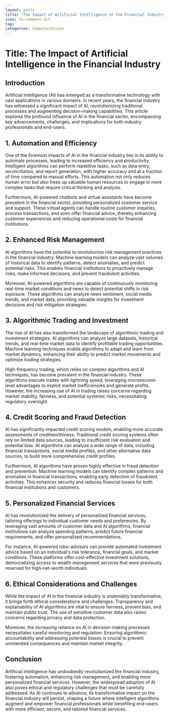 ```yaml
---
layout: posts
title: "The Impact of Artificial Intelligence in the Financial Industry"
icon: fa-comment-alt
tag:      
categories: ComputerVision
---
```



# Title: The Impact of Artificial Intelligence in the Financial Industry

## Introduction

Artificial Intelligence (AI) has emerged as a transformative technology with vast applications in various domains. In recent years, the financial industry has witnessed a significant impact of AI, revolutionizing traditional processes and augmenting decision-making capabilities. This article explores the profound influence of AI in the financial sector, encompassing key advancements, challenges, and implications for both industry professionals and end-users.

## 1. Automation and Efficiency

One of the foremost impacts of AI in the financial industry lies in its ability to automate processes, leading to increased efficiency and productivity. Intelligent algorithms can perform repetitive tasks, such as data entry, reconciliation, and report generation, with higher accuracy and at a fraction of time compared to manual efforts. This automation not only reduces human error but also frees up valuable human resources to engage in more complex tasks that require critical thinking and analysis.

Furthermore, AI-powered chatbots and virtual assistants have become prevalent in the financial sector, providing personalized customer service and support. These virtual agents can handle routine customer inquiries, process transactions, and even offer financial advice, thereby enhancing customer experiences and reducing operational costs for financial institutions.

## 2. Enhanced Risk Management

AI algorithms have the potential to revolutionize risk management practices in the financial industry. Machine learning models can analyze vast volumes of historical data to identify patterns, detect anomalies, and predict potential risks. This enables financial institutions to proactively manage risks, make informed decisions, and prevent fraudulent activities.

Moreover, AI-powered algorithms are capable of continuously monitoring real-time market conditions and news to detect potential shifts in risk exposure. These algorithms can analyze news sentiment, social media trends, and market data, providing valuable insights for investment decisions and risk mitigation strategies.

## 3. Algorithmic Trading and Investment

The rise of AI has also transformed the landscape of algorithmic trading and investment strategies. AI algorithms can analyze large datasets, historical trends, and real-time market data to identify profitable trading opportunities. Machine learning techniques enable algorithms to adapt and learn from market dynamics, enhancing their ability to predict market movements and optimize trading strategies.

High-frequency trading, which relies on complex algorithms and AI techniques, has become prevalent in the financial industry. These algorithms execute trades with lightning speed, leveraging microsecond-level advantages to exploit market inefficiencies and generate profits. However, the increasing use of AI in trading raises concerns regarding market stability, fairness, and potential systemic risks, necessitating regulatory oversight.

## 4. Credit Scoring and Fraud Detection

AI has significantly impacted credit scoring models, enabling more accurate assessments of creditworthiness. Traditional credit scoring systems often rely on limited data sources, leading to insufficient risk evaluation and potential bias. AI algorithms can analyze a wide range of data, including financial transactions, social media profiles, and other alternative data sources, to build more comprehensive credit profiles.

Furthermore, AI algorithms have proven highly effective in fraud detection and prevention. Machine learning models can identify complex patterns and anomalies in financial transactions, enabling early detection of fraudulent activities. This enhances security and reduces financial losses for both financial institutions and customers.

## 5. Personalized Financial Services

AI has revolutionized the delivery of personalized financial services, tailoring offerings to individual customer needs and preferences. By leveraging vast amounts of customer data and AI algorithms, financial institutions can analyze spending patterns, predict future financial requirements, and offer personalized recommendations.

For instance, AI-powered robo-advisors can provide automated investment advice based on an individual's risk tolerance, financial goals, and market conditions. These platforms offer cost-effective investment solutions, democratizing access to wealth management services that were previously reserved for high-net-worth individuals.

## 6. Ethical Considerations and Challenges

While the impact of AI in the financial industry is undeniably transformative, it brings forth ethical considerations and challenges. Transparency and explainability of AI algorithms are vital to ensure fairness, prevent bias, and maintain public trust. The use of sensitive customer data also raises concerns regarding privacy and data protection.

Moreover, the increasing reliance on AI in decision-making processes necessitates careful monitoring and regulation. Ensuring algorithmic accountability and addressing potential biases is crucial to prevent unintended consequences and maintain market integrity.

## Conclusion

Artificial Intelligence has undoubtedly revolutionized the financial industry, fostering automation, enhancing risk management, and enabling more personalized financial services. However, the widespread adoption of AI also poses ethical and regulatory challenges that must be carefully addressed. As AI continues to advance, its transformative impact on the financial industry will persist, shaping a future where intelligent algorithms augment and empower financial professionals while benefiting end-users with more efficient, secure, and tailored financial services.